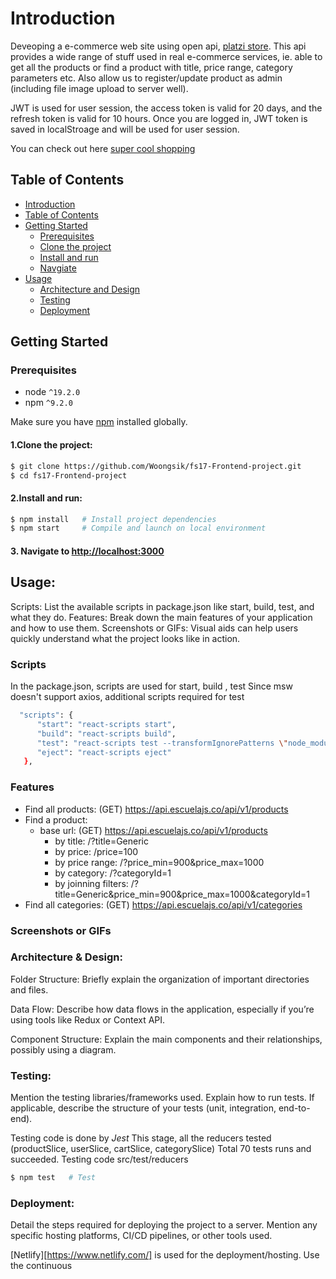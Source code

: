 <a name="intro"></a>
# Introduction
   Deveoping a e-commerce web site using open api, [platzi store](https://fakeapi.platzi.com/).
   This api provides a wide range of stuff used in real e-commerce services,
   ie. able to get all the products or find a product with title, price range, category parameters etc.
   Also allow us to register/update product as admin (including file image upload to server well). 

   JWT is used for user session, the access token is valid for 20 days, and the refresh token is valid for 10 hours.
   Once you are logged in, JWT token is saved in localStroage and will be used for user session.

   You can check out here [super cool shopping](https://super-cool-shopping.netlify.app)

<a name="table_of_contents"></a>
## Table of Contents
   - [Introduction](#intro)
   - [Table of Contents](#table_of_contents)
   - [Getting Started](#getting_started)
      - [Prerequisites](#prerequisites)
      - [Clone the project](#clone)
      - [Install and run](#install)
      - [Navgiate](#navigate)
   - [Usage](#usage)
      - [Architecture and Design](#architecture_design)
      - [Testing](#testing)
      - [Deployment](#deployment)

<a name="getting_started"></a>
## Getting Started
   <a name="prerequisites"></a>
   ### Prerequisites
   - node `^19.2.0`
   - npm `^9.2.0`

   Make sure you have [npm](https://www.npmjs.com/get-npm) installed globally.

   <a name="clone"></a>
   #### 1.Clone the project:
   ```bash
   $ git clone https://github.com/Woongsik/fs17-Frontend-project.git
   $ cd fs17-Frontend-project
   ```

   <a name="install"></a>
   #### 2.Install and run:

   ```bash
   $ npm install   # Install project dependencies
   $ npm start     # Compile and launch on local environment
   ```

   <a name="navigate"></a>
   #### 3. Navigate to [http://localhost:3000](http://localhost:3000)

<a name="usage"></a>
## Usage:
   Scripts: List the available scripts in package.json like start, build, test, and what they do.
   Features: Break down the main features of your application and how to use them.
   Screenshots or GIFs: Visual aids can help users quickly understand what the project looks like in action.

   ### Scripts
   In the package.json, scripts are used for start, build , test
   Since msw doesn't support axios, additional scripts required for test

   ```bash
     "scripts": {
         "start": "react-scripts start",
         "build": "react-scripts build",
         "test": "react-scripts test --transformIgnorePatterns \"node_modules/(?!@toolz/allow-react)/\" --env=jsdom",
         "eject": "react-scripts eject"
      },
   ```
   ### Features
   - Find all products: (GET) https://api.escuelajs.co/api/v1/products
   - Find a product: 
      - base url: (GET) https://api.escuelajs.co/api/v1/products
         - by title: /?title=Generic
         - by price: /price=100
         - by price range: /?price_min=900&price_max=1000
         - by category: /?categoryId=1
         - by joinning filters: /?title=Generic&price_min=900&price_max=1000&categoryId=1
   - Find all categories: (GET) https://api.escuelajs.co/api/v1/categories 

   ### Screenshots or GIFs


   <a name="architecture_design"></a>
   ### Architecture & Design:
   Folder Structure: Briefly explain the organization of important directories and files.

   Data Flow: Describe how data flows in the application, especially if you’re using tools like Redux or Context API.

   Component Structure: Explain the main components and their relationships, possibly using a diagram.
   
   <a name="testing"></a>
   ### Testing:
   Mention the testing libraries/frameworks used.
   Explain how to run tests.
   If applicable, describe the structure of your tests (unit, integration, end-to-end).
   
   Testing code is done by _Jest_
   This stage, all the reducers tested (productSlice, userSlice, cartSlice, categorySlice)
   Total 70 tests runs and succeeded.
   Testing code src/test/reducers
   ```bash
   $ npm test   # Test
   ```


   <a name="deployment"></a>
   ### Deployment:
   Detail the steps required for deploying the project to a server.
   Mention any specific hosting platforms, CI/CD pipelines, or other tools used.

   [Netlify][https://www.netlify.com/] is used for the deployment/hosting. 
   Use the continuous 
